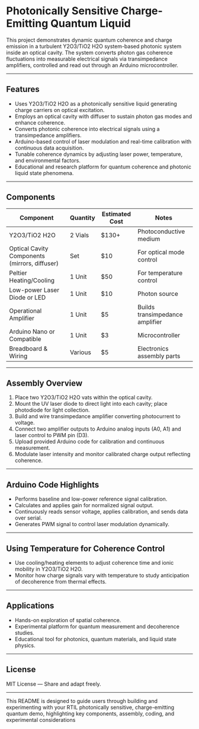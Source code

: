 # Photonically Sensitive Charge-Emitting Quantum Liquid

This project demonstrates dynamic quantum coherence and charge emission in a turbulent Y2O3/TiO2 H2O system-based photonic system inside an optical cavity. The system converts photon gas coherence fluctuations into measurable electrical signals via transimpedance amplifiers, controlled and read out through an Arduino microcontroller.

***

## Features

- Uses Y2O3/TiO2 H2O as a photonically sensitive liquid generating charge carriers on optical excitation.  
- Employs an optical cavity with diffuser to sustain photon gas modes and enhance coherence.  
- Converts photonic coherence into electrical signals using a transimpedance amplifiers.  
- Arduino-based control of laser modulation and real-time calibration with continuous data acquisition.  
- Tunable coherence dynamics by adjusting laser power, temperature, and environmental factors.  
- Educational and research platform for quantum coherence and photonic liquid state phenomena.

***

## Components

| Component                        | Quantity | Estimated Cost | Notes                       |
|---------------------------------|----------|----------------|-----------------------------|
| Y2O3/TiO2 H2O                   | 2 Vials   | $130+           | Photoconductive medium       |
| Optical Cavity Components (mirrors, diffuser) | Set      | $10            | For optical mode control     |
| Peltier Heating/Cooling         | 1 Unit      | $50            | For temperature control     |
| Low-power Laser Diode or LED    | 1 Unit      | $10            | Photon source                |
| Operational Amplifier           | 1 Unit      | $5             | Builds transimpedance amplifier |
| Arduino Nano or Compatible      | 1 Unit      | $3             | Microcontroller              |
| Breadboard & Wiring             | Various  | $5             | Electronics assembly parts   |

***

## Assembly Overview

1. Place two Y2O3/TiO2 H2O vats within the optical cavity.  
2. Mount the UV laser diode to direct light into each cavity; place photodiode for light collection.  
3. Build and wire transimpedance amplifier converting photocurrent to voltage.  
4. Connect two amplifier outputs to Arduino analog inputs (A0, A1) and laser control to PWM pin (D3).  
5. Upload provided Arduino code for calibration and continuous measurement.  
6. Modulate laser intensity and monitor calibrated charge output reflecting coherence.

***

## Arduino Code Highlights

- Performs baseline and low-power reference signal calibration.  
- Calculates and applies gain for normalized signal output.  
- Continuously reads sensor voltage, applies calibration, and sends data over serial.  
- Generates PWM signal to control laser modulation dynamically.

***

## Using Temperature for Coherence Control

- Use cooling/heating elements to adjust coherence time and ionic mobility in Y2O3/TiO2 H2O.  
- Monitor how charge signals vary with temperature to study anticipation of decoherence from thermal effects.

***

## Applications

- Hands-on exploration of spatial coherence.  
- Experimental platform for quantum measurement and decoherence studies.  
- Educational tool for photonics, quantum materials, and liquid state physics.

***

## License

MIT License — Share and adapt freely.

***

This README is designed to guide users through building and experimenting with your RTIL photonically sensitive, charge-emitting quantum demo, highlighting key components, assembly, coding, and experimental considerations
